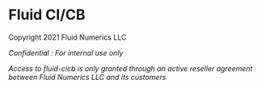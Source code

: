 # Fluid CI/CB
Copyright 2021 Fluid Numerics LLC

*Confidential : For internal use only*

*Access to fluid-cicb is only granted through an active reseller agreement between Fluid Numerics LLC and its customers*
